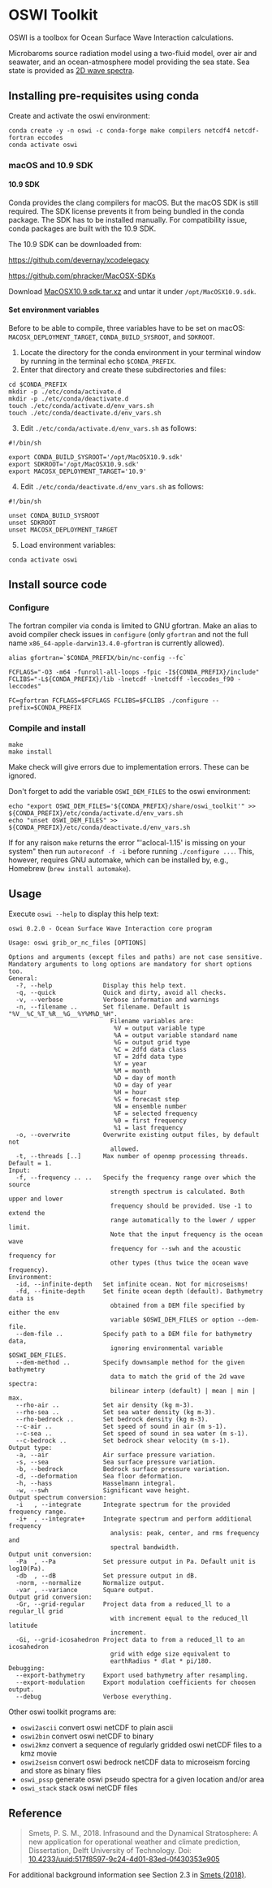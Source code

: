 # OSWI Toolkit

OSWI is a toolbox for Ocean Surface Wave Interaction calculations.

Microbaroms source radiation model using a two-fluid model, over air and seawater, and an ocean-atmosphere model providing the sea state.
Sea state is provided as [2D wave spectra](https://apps.ecmwf.int/codes/grib/param-db/?id=140251).


## Installing pre-requisites using conda

Create and activate the oswi environment:

```
conda create -y -n oswi -c conda-forge make compilers netcdf4 netcdf-fortran eccodes
conda activate oswi
```

### macOS and 10.9 SDK

#### 10.9 SDK
Conda provides the clang compilers for macOS. But the macOS SDK is still required. The SDK license prevents it from being bundled in the conda package. The SDK has to be installed manually. For compatibility issue, conda packages are built with the 10.9 SDK.

The 10.9 SDK can be downloaded from:

https://github.com/devernay/xcodelegacy

https://github.com/phracker/MacOSX-SDKs


Download [MacOSX10.9.sdk.tar.xz](https://github.com/phracker/MacOSX-SDKs/releases) and untar it under `/opt/MacOSX10.9.sdk`.


#### Set environment variables

Before to be able to compile, three variables have to be set on macOS: `MACOSX_DEPLOYMENT_TARGET`, `CONDA_BUILD_SYSROOT`, and `SDKROOT`.


1. Locate the directory for the conda environment in your terminal window by running in the terminal echo `$CONDA_PREFIX`.
2. Enter that directory and create these subdirectories and files:

```
cd $CONDA_PREFIX
mkdir -p ./etc/conda/activate.d
mkdir -p ./etc/conda/deactivate.d
touch ./etc/conda/activate.d/env_vars.sh
touch ./etc/conda/deactivate.d/env_vars.sh
```

3. Edit `./etc/conda/activate.d/env_vars.sh` as follows:

```
#!/bin/sh

export CONDA_BUILD_SYSROOT='/opt/MacOSX10.9.sdk'
export SDKROOT='/opt/MacOSX10.9.sdk'
export MACOSX_DEPLOYMENT_TARGET='10.9'
```

4. Edit `./etc/conda/deactivate.d/env_vars.sh` as follows:

```
#!/bin/sh

unset CONDA_BUILD_SYSROOT
unset SDKROOT
unset MACOSX_DEPLOYMENT_TARGET
```

5. Load environment variables:
```
conda activate oswi
```

## Install source code

### Configure

The fortran compiler via conda is limited to GNU gfortran.
Make an alias to avoid compiler check issues in `configure` (only `gfortran` and not the full name `x86_64-apple-darwin13.4.0-gfortran` is currently allowed).

```
alias gfortran=`$CONDA_PREFIX/bin/nc-config --fc`

FCFLAGS="-O3 -m64 -funroll-all-loops -fpic -I${CONDA_PREFIX}/include"
FCLIBS="-L${CONDA_PREFIX}/lib -lnetcdf -lnetcdff -leccodes_f90 -leccodes"

FC=gfortran FCFLAGS=$FCFLAGS FCLIBS=$FCLIBS ./configure --prefix=$CONDA_PREFIX
```

### Compile and install
 
```
make
make install
```

Make check will give errors due to implementation errors. These can be ignored.


Don't forget to add the variable `OSWI_DEM_FILES` to the oswi environment:
```
echo "export OSWI_DEM_FILES='${CONDA_PREFIX}/share/oswi_toolkit'" >> ${CONDA_PREFIX}/etc/conda/activate.d/env_vars.sh
echo "unset OSWI_DEM_FILES" >> ${CONDA_PREFIX}/etc/conda/deactivate.d/env_vars.sh
```

If for any raison `make` returns the error "'aclocal-1.15' is missing on your system" then run `autoreconf -f -i` before running `./configure ...`. This, however, requires GNU automake, which can be installed by, e.g., Homebrew (`brew install automake`).

## Usage

Execute `oswi --help` to display this help text:

```
oswi 0.2.0 - Ocean Surface Wave Interaction core program

Usage: oswi grib_or_nc_files [OPTIONS]

Options and arguments (except files and paths) are not case sensitive.
Mandatory arguments to long options are mandatory for short options too.
General:
  -?, --help              Display this help text.
  -q, --quick             Quick and dirty, avoid all checks.
  -v, --verbose           Verbose information and warnings
  -n, --filename ..       Set filename. Default is "%V__%C_%T_%R__%G__%Y%M%D_%H".
                            Filename variables are:
                             %V = output variable type
                             %A = output variable standard name
                             %G = output grid type
                             %C = 2dfd data class
                             %T = 2dfd data type
                             %Y = year
                             %M = month
                             %D = day of month
                             %O = day of year
                             %H = hour
                             %S = forecast step
                             %N = ensemble number
                             %F = selected frequency
                             %0 = first frequency
                             %1 = last frequency
  -o, --overwrite         Overwrite existing output files, by default not
                            allowed.
  -t, --threads [..]      Max number of openmp processing threads. Default = 1.
Input:
  -f, --frequency .. ..   Specify the frequency range over which the source
                            strength spectrum is calculated. Both upper and lower
                            frequency should be provided. Use -1 to extend the
                            range automatically to the lower / upper limit.
                            Note that the input frequency is the ocean wave
                            frequency for --swh and the acoustic frequency for
                            other types (thus twice the ocean wave frequency).
Environment:
  -id, --infinite-depth   Set infinite ocean. Not for microseisms!
  -fd, --finite-depth     Set finite ocean depth (default). Bathymetry data is
                            obtained from a DEM file specified by either the env
                            variable $OSWI_DEM_FILES or option --dem-file.
  --dem-file ..           Specify path to a DEM file for bathymetry data,
                            ignoring environmental variable $OSWI_DEM_FILES.
  --dem-method ..         Specify downsample method for the given bathymetry
                            data to match the grid of the 2d wave spectra:
                            bilinear interp (default) | mean | min | max.
  --rho-air ..            Set air density (kg m-3).
  --rho-sea ..            Set sea water density (kg m-3).
  --rho-bedrock ..        Set bedrock density (kg m-3).
  --c-air ..              Set speed of sound in air (m s-1).
  --c-sea ..              Set speed of sound in sea water (m s-1).
  --c-bedrock ..          Set bedrock shear velocity (m s-1).
Output type:
  -a, --air               Air surface pressure variation.
  -s, --sea               Sea surface pressure variation.
  -b, --bedrock           Bedrock surface pressure variation.
  -d, --deformation       Sea floor deformation.
  -h, --hass              Hasselmann integral.
  -w, --swh               Significant wave height.
Output spectrum conversion:
  -i   , --integrate      Integrate spectrum for the provided frequency range.
  -i+  , --integrate+     Integrate spectrum and perform additional frequency
                            analysis: peak, center, and rms frequency and
                            spectral bandwidth.
Output unit conversion:
  -Pa  , --Pa             Set pressure output in Pa. Default unit is log10(Pa).
  -db  , --dB             Set pressure output in dB.
  -norm, --normalize      Normalize output.
  -var , --variance       Square output.
Output grid conversion:
  -Gr, --grid-regular     Project data from a reduced_ll to a regular_ll grid
                            with increment equal to the reduced_ll latitude
                            increment.
  -Gi, --grid-icosahedron Project data to from a reduced_ll to an icosahedron
                            grid with edge size equivalent to
                            earthRadius * dlat * pi/180.
Debugging:
  --export-bathymetry     Export used bathymetry after resampling.
  --export-modulation     Export modulation coefficients for choosen output.
  --debug                 Verbose everything.
```

Other oswi toolkit programs are:
- `oswi2ascii` convert oswi netCDF to plain ascii
- `oswi2bin` convert oswi netCDF to binary
- `oswi2kmz` convert a sequence of regularly gridded oswi netCDF files to a kmz movie
- `oswi2seism` convert oswi bedrock netCDF data to microseism forcing and store as binary files
- `oswi_pssp` generate oswi pseudo spectra for a given location and/or area
- `oswi_stack` stack oswi netCDF files

## Reference

> Smets, P. S. M., 2018. Infrasound and the Dynamical Stratosphere: A new application for operational weather and climate prediction, Dissertation, Delft University of Technology. Doi: [10.4233/uuid:517f8597-9c24-4d01-83ed-0f430353e905](https://doi.org/10.4233/uuid:517f8597-9c24-4d01-83ed-0f430353e905)

For additional background information see Section 2.3 in [Smets (2018)](https://doi.org/10.4233/uuid:517f8597-9c24-4d01-83ed-0f430353e905).

